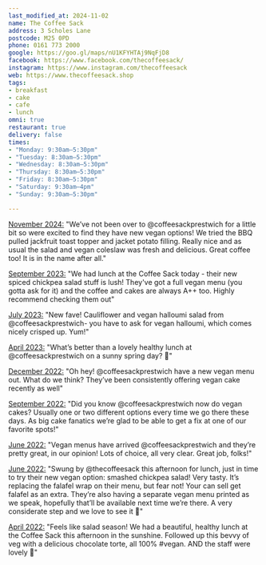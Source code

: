 ```yaml
---
last_modified_at: 2024-11-02
name: The Coffee Sack
address: 3 Scholes Lane
postcode: M25 0PD
phone: 0161 773 2000
google: https://goo.gl/maps/nU1KFYHTAj9NqFjD8
facebook: https://www.facebook.com/thecoffeesack/
instagram: https://www.instagram.com/thecoffeesack
web: https://www.thecoffeesack.shop
tags:
- breakfast
- cake
- cafe
- lunch
omni: true
restaurant: true
delivery: false
times:
- "Monday: 9:30am–5:30pm"
- "Tuesday: 8:30am–5:30pm"
- "Wednesday: 8:30am–5:30pm"
- "Thursday: 8:30am–5:30pm"
- "Friday: 8:30am–5:30pm"
- "Saturday: 9:30am–4pm"
- "Sunday: 9:30am–5:30pm"

---
```


[November 2024:](https://www.instagram.com/p/DB3-l0MtFL8) "We’ve not been over to @coffeesackprestwich for a little bit so were excited to find they have new vegan options! We tried the BBQ pulled jackfruit toast topper and jacket potato filling. Really nice and as usual the salad and vegan coleslaw was fresh and delicious. Great coffee too! It is in the name after all."

[September 2023:](https://www.facebook.com/groups/veganprestwich/posts/1999686563742083/) "We had lunch at the Coffee Sack today - their new spiced chickpea salad stuff is lush! They've got a full vegan menu (you gotta ask for it) and the coffee and cakes are always A++ too. Highly recommend checking them out"

[July 2023:](https://dumpoir.com/c/6069534814710169413) "New fave! Cauliflower and vegan halloumi salad from @coffeesackprestwich- you have to ask for vegan halloumi, which comes nicely crisped up. Yum!"

[April 2023:](https://www.instagram.com/p/Cq-jIjFN3iM) "What’s better than a lovely healthy lunch at @coffeesackprestwich on a sunny spring day? 💚"

[December 2022:](https://www.instagram.com/p/CmMJ0XoNCrp) "Oh hey! @coffeesackprestwich have a new vegan menu out. What do we think? They’ve been consistently offering vegan cake recently as well"

[September 2022:](https://www.instagram.com/p/CiAhPOPNH3i) "Did you know @coffeesackprestwich now do vegan cakes? Usually one or two different options every time we go there these days. As big cake fanatics we’re glad to be able to get a fix at one of our favorite spots!"

[June 2022:](https://www.instagram.com/p/Ce3fJ5rtNOb) "Vegan menus have arrived @coffeesackprestwich and they’re pretty great, in our opinion! Lots of choice, all very clear. Great job, folks!"

[June 2022:](https://www.instagram.com/p/CeeBF8uIMuE) "Swung by @thecoffeesack this afternoon for lunch, just in time to try their new vegan option: smashed chickpea salad! Very tasty. It’s replacing the falafel wrap on their menu, but fear not! Your can sell get falafel as an extra. They’re also having a separate vegan menu printed as we speak, hopefully that’ll be available next time we’re there. A very considerate step and we love to see it 💚"

[April 2022:](https://www.instagram.com/p/CbfiGN3ryiH) "Feels like salad season! We had a beautiful, healthy lunch at the Coffee Sack this afternoon in the sunshine. Followed up this bevvy of veg with a delicious chocolate torte, all 100% #vegan. AND the staff were lovely 💚"
